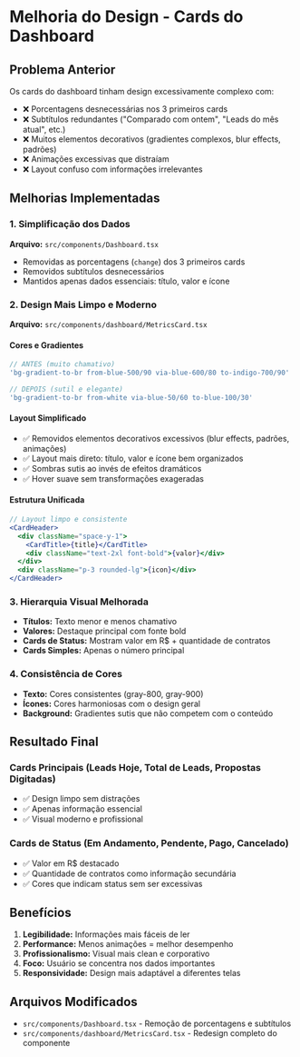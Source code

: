 # Melhoria do Design - Cards do Dashboard

## Problema Anterior
Os cards do dashboard tinham design excessivamente complexo com:
- ❌ Porcentagens desnecessárias nos 3 primeiros cards
- ❌ Subtítulos redundantes ("Comparado com ontem", "Leads do mês atual", etc.)
- ❌ Muitos elementos decorativos (gradientes complexos, blur effects, padrões)
- ❌ Animações excessivas que distraíam
- ❌ Layout confuso com informações irrelevantes

## Melhorias Implementadas

### 1. Simplificação dos Dados
**Arquivo:** `src/components/Dashboard.tsx`
- Removidas as porcentagens (`change`) dos 3 primeiros cards
- Removidos subtítulos desnecessários
- Mantidos apenas dados essenciais: título, valor e ícone

### 2. Design Mais Limpo e Moderno
**Arquivo:** `src/components/dashboard/MetricsCard.tsx`

#### Cores e Gradientes
```typescript
// ANTES (muito chamativo)
'bg-gradient-to-br from-blue-500/90 via-blue-600/80 to-indigo-700/90'

// DEPOIS (sutil e elegante)
'bg-gradient-to-br from-white via-blue-50/60 to-blue-100/30'
```

#### Layout Simplificado
- ✅ Removidos elementos decorativos excessivos (blur effects, padrões, animações)
- ✅ Layout mais direto: título, valor e ícone bem organizados
- ✅ Sombras sutis ao invés de efeitos dramáticos
- ✅ Hover suave sem transformações exageradas

#### Estrutura Unificada
```jsx
// Layout limpo e consistente
<CardHeader>
  <div className="space-y-1">
    <CardTitle>{title}</CardTitle>
    <div className="text-2xl font-bold">{valor}</div>
  </div>
  <div className="p-3 rounded-lg">{icon}</div>
</CardHeader>
```

### 3. Hierarquia Visual Melhorada
- **Títulos:** Texto menor e menos chamativo
- **Valores:** Destaque principal com fonte bold
- **Cards de Status:** Mostram valor em R$ + quantidade de contratos
- **Cards Simples:** Apenas o número principal

### 4. Consistência de Cores
- **Texto:** Cores consistentes (gray-800, gray-900)
- **Ícones:** Cores harmoniosas com o design geral
- **Background:** Gradientes sutis que não competem com o conteúdo

## Resultado Final

### Cards Principais (Leads Hoje, Total de Leads, Propostas Digitadas)
- ✅ Design limpo sem distrações
- ✅ Apenas informação essencial
- ✅ Visual moderno e profissional

### Cards de Status (Em Andamento, Pendente, Pago, Cancelado)
- ✅ Valor em R$ destacado
- ✅ Quantidade de contratos como informação secundária
- ✅ Cores que indicam status sem ser excessivas

## Benefícios
1. **Legibilidade:** Informações mais fáceis de ler
2. **Performance:** Menos animações = melhor desempenho
3. **Profissionalismo:** Visual mais clean e corporativo
4. **Foco:** Usuário se concentra nos dados importantes
5. **Responsividade:** Design mais adaptável a diferentes telas

## Arquivos Modificados
- `src/components/Dashboard.tsx` - Remoção de porcentagens e subtítulos
- `src/components/dashboard/MetricsCard.tsx` - Redesign completo do componente 